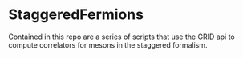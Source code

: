 # StaggeredFermions

Contained in this repo are a series of scripts that use the GRID api to 
compute correlators for mesons in the staggered formalism.
